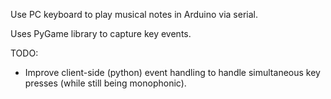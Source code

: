 Use PC keyboard to play musical notes in Arduino via serial.

Uses PyGame library to capture key events.

TODO:

  - Improve client-side (python) event handling to handle simultaneous key presses (while still being monophonic).
